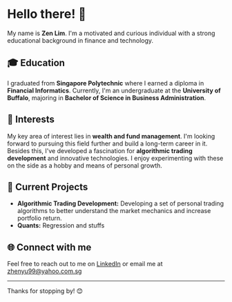 # Hello there! 👋

My name is **Zen Lim**. I'm a motivated and curious individual with a strong educational background in finance and technology. 

## 🎓 Education

I graduated from **Singapore Polytechnic** where I earned a diploma in **Financial Informatics**. Currently, I'm an undergraduate at the **University of Buffalo**, majoring in **Bachelor of Science in Business Administration**.

## 💼 Interests 

My key area of interest lies in **wealth and fund management**. I'm looking forward to pursuing this field further and build a long-term career in it. Besides this, I've developed a fascination for **algorithmic trading development** and innovative technologies. I enjoy experimenting with these on the side as a hobby and means of personal growth.

## 🔬 Current Projects 

- **Algorithmic Trading Development:** Developing a set of personal trading algorithms to better understand the market mechanics and increase portfolio return.
- **Quants:** Regression and stuffs

## 🌐 Connect with me

Feel free to reach out to me on [LinkedIn](https://www.linkedin.com/in/zenl/) or email me at zhenyu99@yahoo.com.sg

--- 

Thanks for stopping by! 😊
